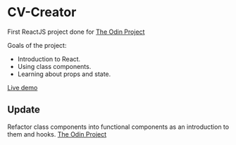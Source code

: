 # CV-Creator

First ReactJS project done for [The Odin Project](https://www.theodinproject.com/paths/full-stack-javascript/courses/javascript/lessons/cv-application)

Goals of the project:

- Introduction to React.
- Using class components.
- Learning about props and state.

[Live demo](https://gonzalopiombi.github.io/cv-creator/)

## Update

Refactor class components into functional components as an introduction to them and hooks. [The Odin Project](https://www.theodinproject.com/paths/full-stack-javascript/courses/javascript/lessons/hooks)
